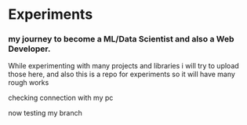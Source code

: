 # Experiments
### my journey to become a ML/Data Scientist and also a Web Developer.   

  
    
      
While experimenting with many projects and libraries i will try to upload those here, and also this is a repo for experiments so it will have many rough works     

checking connection with my pc   

now testing my branch
